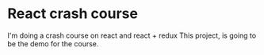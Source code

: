 # React crash course

I'm doing a crash course on react and react + redux
This project, is going to be the demo for the course.
